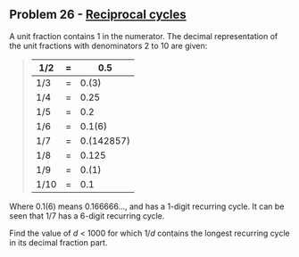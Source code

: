 ## Problem 26 - [Reciprocal cycles](https://projecteuler.net/problem=26)

A unit fraction contains 1 in the numerator. The decimal representation of the unit fractions with denominators 2 to 10 are given:

> | 1/2  | =    | 0.5        |
> | ---- | ---- | ---------- |
> | 1/3  | =    | 0.(3)      |
> | 1/4  | =    | 0.25       |
> | 1/5  | =    | 0.2        |
> | 1/6  | =    | 0.1(6)     |
> | 1/7  | =    | 0.(142857) |
> | 1/8  | =    | 0.125      |
> | 1/9  | =    | 0.(1)      |
> | 1/10 | =    | 0.1        |

Where 0.1(6) means 0.166666..., and has a 1-digit recurring cycle. It can be seen that 1/7 has a 6-digit recurring cycle.

Find the value of *d* < 1000 for which 1/*d* contains the longest recurring cycle in its decimal fraction part.
